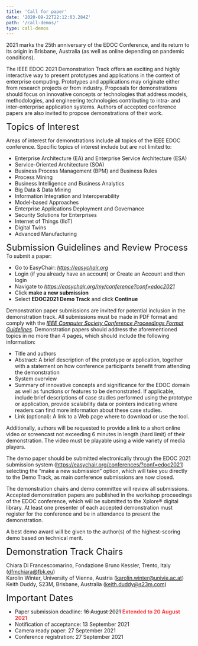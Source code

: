```yaml
---
title: 'Call for paper'
date: '2020-09-22T22:12:03.284Z'
path: '/call-demos/'
type: call-demos
---
```


2021 marks the 25th anniversary of the EDOC Conference, and its return to its origin in Brisbane, Australia (as well as online depending on pandemic conditions).

The IEEE EDOC 2021 Demonstration Track offers an exciting and highly interactive way to present prototypes and applications in the context of enterprise computing. Prototypes and applications may originate either from research projects or from industry. Proposals for demonstrations should focus on innovative concepts or technologies that address models, methodologies, and engineering technologies contributing to intra- and inter-enterprise application systems. Authors of accepted conference papers are also invited to propose demonstrations of their work.
<div style="font-size:18pt;">Topics of Interest</div>

Areas of interest for demonstrations include all topics of the IEEE EDOC conference. Specific topics of interest include but are not limited to:

- Enterprise Architecture (EA) and Enterprise Service Architecture (ESA)
- Service-Oriented Architecture (SOA)
- Business Process Management (BPM) and Business Rules
- Process Mining
- Business Intelligence and Business Analytics
- Big Data & Data Mining
- Information Integration and Interoperability
- Model-based Approaches
- Enterprise Applications Deployment and Governance
- Security Solutions for Enterprises
- Internet of Things (IIoT)
- Digital Twins
- Advanced Manufacturing

<div style="font-size:18pt;">Submission Guidelines and Review Process</div>

<div style="margin-bottom: 2pt">To submit a paper:</div>

- Go to EasyChair: <a style="color: black;text-decoration: underline;" href="https://easychair.org/"><i>https://easychair.org</i></a><br/>
- Login (if you already have an account) or Create an Account and then login
- Navigate to <a style="color: black;text-decoration: underline;" href="https://easychair.org/my/conference?conf=edoc2021"><i>https://easychair.org/my/conference?conf=edoc2021</i></a><br/>
- Click **make a new submission**
- Select **EDOC2021 Demo Track** and click **Continue**

Demonstration paper submissions are invited for potential inclusion in the demonstration track. All submissions must be made in PDF format and comply with the <a style="color: black;text-decoration: underline;" href="https://www.ieee.org/conferences_events/conferences/publishing/templates.html"><i>IEEE Computer Society Conference Proceedings Format Guidelines</i></a>. Demonstration papers should address the aforementioned topics in no more than 4 pages, which should include the following information:

- Title and authors
- Abstract: A brief description of the prototype or application, together with a statement on how conference participants benefit from attending the demonstration
- System overview
- Summary of innovative concepts and significance for the EDOC domain as well as functions or features to be demonstrated. If applicable, include brief descriptions of case studies performed using the prototype or application, provide scalability data or pointers indicating where readers can find more information about these case studies.
- Link (optional): A link to a Web page where to download or use the tool.

Additionally, authors will be requested to provide a link to a short online video or screencast not exceeding 6 minutes in length (hard limit) of their demonstration. The video must be playable using a wide variety of media players.

The demo paper should be submitted electronically through the EDOC 2021 submission system (https://easychair.org/conferences/?conf=edoc2021)  selecting the “make a new submission” option, which will take you directly to the Demo Track, as main conference submissions are now closed.

The demonstration chairs and demo committee will review all submissions. Accepted demonstration papers are published in the workshop proceedings of the EDOC conference, which will be submitted to the Xplore® digital library. At least one presenter of each accepted demonstration must register for the conference and be in attendance to present the demonstration.

A best demo award will be given to the author(s) of the highest-scoring demo based on technical merit.

<div style="font-size:18pt;">Demonstration Track Chairs</div>

Chiara Di Francescomarino, Fondazione Bruno Kessler, Trento, Italy (dfmchiara@fbk.eu)<br/>
Karolin Winter, University of Vienna, Austria (karolin.winter@univie.ac.at)<br/>
Keith Duddy, S23M, Brisbane, Australia (keith.duddy@s23m.com)

<div style="font-size:18pt;">Important Dates</div>

- Paper submission deadline:  ~~16 August 2021~~ <span style="color:#f63a3a">**Extended to 20 August 2021**</span>
- Notification of acceptance:  13 September 2021
- Camera ready paper:  27 September 2021
- Conference registration: 27 September 2021

